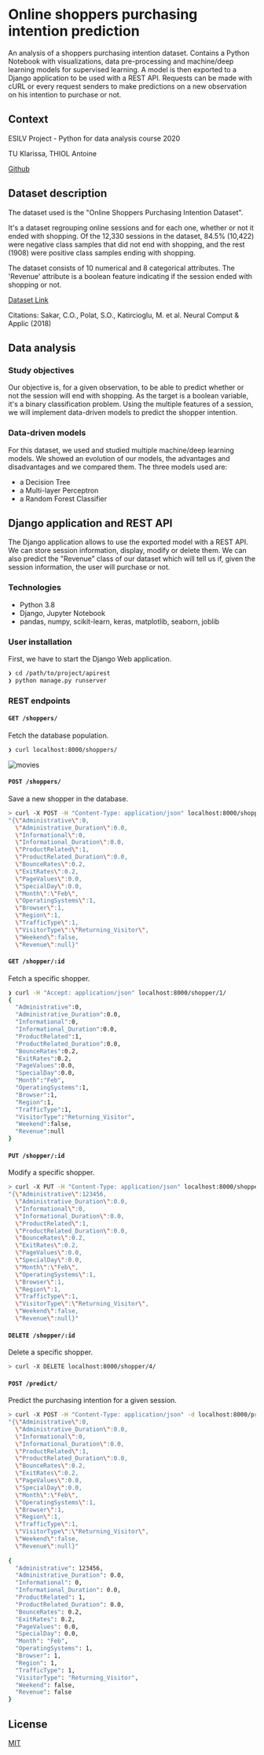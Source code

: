 # Online shoppers purchasing intention prediction

An analysis of a shoppers purchasing intention dataset. Contains a Python Notebook with visualizations, data pre-processing and machine/deep learning models for supervised learning. A model is then exported to a Django application to be used with a REST API. Requests can be made with cURL or every request senders to make predictions on a new observation on his intention to purchase or not.

## Context

ESILV Project - Python for data analysis course 2020

TU Klarissa, THIOL Antoine

[Github](https://github.com/klarissa3)

## Dataset description

The dataset used is the "Online Shoppers Purchasing Intention Dataset". 

It's a dataset regrouping online sessions and for each one, whether or not it ended with shopping. Of the 12,330 sessions in the dataset, 84.5% (10,422) were negative class samples that did not end with shopping, and the rest (1908) were positive class samples ending with shopping.

The dataset consists of 10 numerical and 8 categorical attributes.
The 'Revenue' attribute is a boolean feature indicating if the session ended with shopping or not.

[Dataset Link](https://archive.ics.uci.edu/ml/datasets/Online+Shoppers+Purchasing+Intention+Dataset#)  

Citations: Sakar, C.O., Polat, S.O., Katircioglu, M. et al. Neural Comput & Applic (2018)

## Data analysis

### Study objectives

Our objective is, for a given observation, to be able to predict whether or not the session will end with shopping. As the target is a boolean variable, it's a binary classification problem. Using the multiple features of a session, we will implement data-driven models to predict the shopper intention.


### Data-driven models

For this dataset, we used and studied multiple machine/deep learning models. We showed an evolution of our models, the advantages and disadvantages and we compared them.
The three models used are:
- a Decision Tree
- a Multi-layer Perceptron
- a Random Forest Classifier

## Django application and REST API

The Django application allows to use the exported model with a REST API. We can store session information, display, modify or delete them. We can also predict the "Revenue" class of our dataset which will tell us if, given the session information, the user will purchase or not.

### Technologies

- Python 3.8
- Django, Jupyter Notebook
- pandas, numpy, scikit-learn, keras, matplotlib, seaborn, joblib

### User installation

First, we have to start the Django Web application.

```sh
❯ cd /path/to/project/apirest
❯ python manage.py runserver
```

### REST endpoints

#### `GET /shoppers/`

Fetch the database population.

```sh
❯ curl localhost:8000/shoppers/
```
![movies](./img/get_shopperss.PNG)

#### `POST /shoppers/`

Save a new shopper in the database.

```sh
> curl -X POST -H "Content-Type: application/json" localhost:8000/shoppers/ -d 
"{\"Administrative\":0,
  \"Administrative_Duration\":0.0,
  \"Informational\":0,
  \"Informational_Duration\":0.0,
  \"ProductRelated\":1,
  \"ProductRelated_Duration\":0.0,
  \"BounceRates\":0.2,
  \"ExitRates\":0.2,
  \"PageValues\":0.0,
  \"SpecialDay\":0.0,
  \"Month\":\"Feb\",
  \"OperatingSystems\":1,
  \"Browser\":1,
  \"Region\":1,
  \"TrafficType\":1,
  \"VisitorType\":\"Returning_Visitor\",
  \"Weekend\":false,
  \"Revenue\":null}"
```

#### `GET /shopper/:id`

Fetch a specific shopper.

```sh
❯ curl -H "Accept: application/json" localhost:8000/shopper/1/
{
  "Administrative":0,
  "Administrative_Duration":0.0,
  "Informational":0,
  "Informational_Duration":0.0,
  "ProductRelated":1,
  "ProductRelated_Duration":0.0,
  "BounceRates":0.2,
  "ExitRates":0.2,
  "PageValues":0.0,
  "SpecialDay":0.0,
  "Month":"Feb",
  "OperatingSystems":1,
  "Browser":1,
  "Region":1,
  "TrafficType":1,
  "VisitorType":"Returning_Visitor",
  "Weekend":false,
  "Revenue":null
}
```
#### `PUT /shopper/:id`

Modify a specific shopper.

```sh
> curl -X PUT -H "Content-Type: application/json" localhost:8000/shopper/4/ -d 
"{\"Administrative\":123456,
  \"Administrative_Duration\":0.0,
  \"Informational\":0,
  \"Informational_Duration\":0.0,
  \"ProductRelated\":1,
  \"ProductRelated_Duration\":0.0,
  \"BounceRates\":0.2,
  \"ExitRates\":0.2,
  \"PageValues\":0.0,
  \"SpecialDay\":0.0,
  \"Month\":\"Feb\",
  \"OperatingSystems\":1,
  \"Browser\":1,
  \"Region\":1,
  \"TrafficType\":1,
  \"VisitorType\":\"Returning_Visitor\",
  \"Weekend\":false,
  \"Revenue\":null}" 
```

#### `DELETE /shopper/:id`

Delete a specific shopper.

```sh
> curl -X DELETE localhost:8000/shopper/4/
```

#### `POST /predict/`

Predict the purchasing intention for a given session.

```sh
> curl -X POST -H "Content-Type: application/json" -d localhost:8000/predict/
"{\"Administrative\":0,
  \"Administrative_Duration\":0.0,
  \"Informational\":0,
  \"Informational_Duration\":0.0,
  \"ProductRelated\":1,
  \"ProductRelated_Duration\":0.0,
  \"BounceRates\":0.2,
  \"ExitRates\":0.2,
  \"PageValues\":0.0,
  \"SpecialDay\":0.0,
  \"Month\":\"Feb\",
  \"OperatingSystems\":1,
  \"Browser\":1,
  \"Region\":1,
  \"TrafficType\":1,
  \"VisitorType\":\"Returning_Visitor\",
  \"Weekend\":false,
  \"Revenue\":null}"
	 
{
  "Administrative": 123456, 
  "Administrative_Duration": 0.0, 
  "Informational": 0, 
  "Informational_Duration": 0.0, 
  "ProductRelated": 1, 
  "ProductRelated_Duration": 0.0, 
  "BounceRates": 0.2, 
  "ExitRates": 0.2, 
  "PageValues": 0.0, 
  "SpecialDay": 0.0, 
  "Month": "Feb", 
  "OperatingSystems": 1, 
  "Browser": 1, 
  "Region": 1, 
  "TrafficType": 1, 
  "VisitorType": "Returning_Visitor", 
  "Weekend": false, 
  "Revenue": false
}
```

## License

[MIT](https://choosealicense.com/licenses/mit/)

